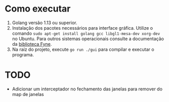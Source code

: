 # Como executar

1. Golang versão 1.13 ou superior.
2. Instalação dos pacotes necessários para interface gráfica.
  Utilize o comando `sudo apt-get install golang gcc libgl1-mesa-dev xorg-dev` no Ubuntu.
  Para outros sistemas operacionais consulte a documentação da [biblioteca Fyne](https://developer.fyne.io/started/).
3. Na raíz do projeto, execute `go run ./gui` para compilar e executar o programa.


# TODO
- Adicionar um interceptador no fechamento das janelas para remover do map de janelas